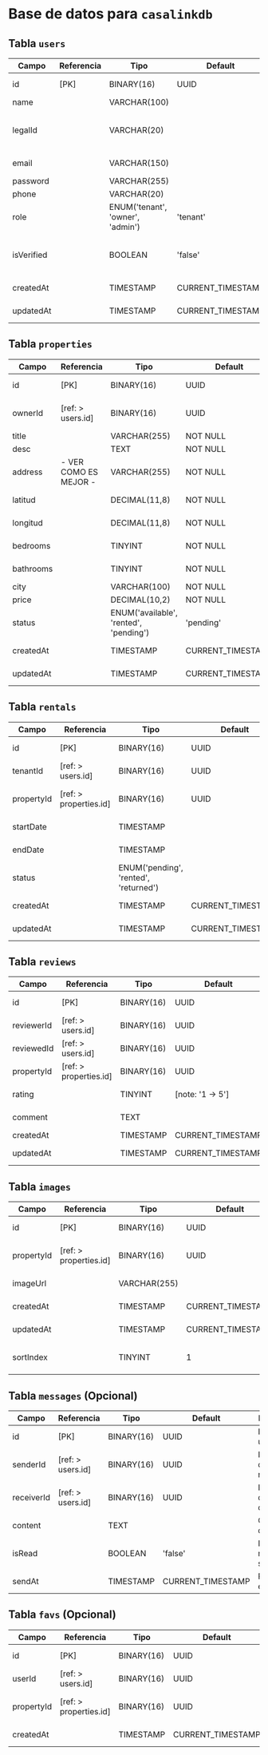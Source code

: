 # Base de datos para `casalinkdb`

## Tabla `users`
| Campo      | Referencia | Tipo                             | Default           | Descripción                                       |
|------------|------------|----------------------------------|-------------------|---------------------------------------------------|
| id         | [PK]       | BINARY(16)                       | UUID              | Identificador único                               |
| name       |            | VARCHAR(100)                     |                   | Nombre                                            |
| legalId    |            | VARCHAR(20)                      |                   | Número de identificación legal (DNI, NIE, etc.)   |
| email      |            | VARCHAR(150)                     |                   | Correo electrónico                                |
| password   |            | VARCHAR(255)                     |                   | Contraseña                                        |
| phone      |            | VARCHAR(20)                      |                   | Teléfono                                          |
| role       |            | ENUM('tenant', 'owner', 'admin') | 'tenant'          | Rol del usuario                                   |
| isVerified |            | BOOLEAN                          | 'false'           | Verificación del correo y documentos del usuario. |
| createdAt  |            | TIMESTAMP                        | CURRENT_TIMESTAMP | Fecha de creación                                 |
| updatedAt  |            | TIMESTAMP                        | CURRENT_TIMESTAMP | Fecha de actualización                            |

## Tabla `properties`
| Campo     | Referencia            | Tipo                                   | Default           | Descripción                   |
|-----------|-----------------------|----------------------------------------|-------------------|-------------------------------|
| id        | [PK]                  | BINARY(16)                             | UUID              | Identificador único           |
| ownerId   | [ref: > users.id]     | BINARY(16)                             | UUID              | Identificador del propietario |
| title     |                       | VARCHAR(255)                           | NOT NULL          | Título                        |
| desc      |                       | TEXT                                   | NOT NULL          | Descripción                   |
| address   | - VER COMO ES MEJOR - | VARCHAR(255)                           | NOT NULL          | Dirección                     |
| latitud   |                       | DECIMAL(11,8)                          | NOT NULL          | Latitud de la propiedad       |
| longitud  |                       | DECIMAL(11,8)                          | NOT NULL          | Longitud de la propiedad      |
| bedrooms  |                       | TINYINT                                | NOT NULL          | Cantidad de habitaciones      |
| bathrooms |                       | TINYINT                                | NOT NULL          | Cantidad de baños             |
| city      |                       | VARCHAR(100)                           | NOT NULL          | Ciudad                        |
| price     |                       | DECIMAL(10,2)                          | NOT NULL          | Precio                        |
| status    |                       | ENUM('available', 'rented', 'pending') | 'pending'         | Estado del propiedad          |
| createdAt |                       | TIMESTAMP                              | CURRENT_TIMESTAMP | Fecha de creación             |
| updatedAt |                       | TIMESTAMP                              | CURRENT_TIMESTAMP | Fecha de actualización        |

## Tabla `rentals`
| Campo      | Referencia             | Tipo                                  | Default           | Descripción                   |
|------------|------------------------|---------------------------------------|-------------------|-------------------------------|
| id         | [PK]                   | BINARY(16)                            | UUID              | Identificador único           |
| tenantId   | [ref: > users.id]      | BINARY(16)                            | UUID              | Identificador del inquilino   |
| propertyId | [ref: > properties.id] | BINARY(16)                            | UUID              | Identificador de la propiedad |
| startDate  |                        | TIMESTAMP                             |                   | Fecha de inicio               |
| endDate    |                        | TIMESTAMP                             |                   | Fecha de finalización         |
| status     |                        | ENUM('pending', 'rented', 'returned') |                   | Estado del alquiler           |
| createdAt  |                        | TIMESTAMP                             | CURRENT_TIMESTAMP | Fecha de creación             |
| updatedAt  |                        | TIMESTAMP                             | CURRENT_TIMESTAMP | Fecha de actualización        |

## Tabla `reviews`
| Campo      | Referencia             | Tipo       | Default           | Descripción                   |
|------------|------------------------|------------|-------------------|-------------------------------|
| id         | [PK]                   | BINARY(16) | UUID              | Identificador único           |
| reviewerId | [ref: > users.id]      | BINARY(16) | UUID              | Usuario que escribe la reseña |
| reviewedId | [ref: > users.id]      | BINARY(16) | UUID              | Usuario/propiedad reseñada    |
| propertyId | [ref: > properties.id] | BINARY(16) | UUID              | Identificador de la propiedad |
| rating     |                        | TINYINT    | [note: '1 -> 5']  | Valoración del usuario        |
| comment    |                        | TEXT       |                   | Comentario del usuario        |
| createdAt  |                        | TIMESTAMP  | CURRENT_TIMESTAMP | Fecha de creación             |
| updatedAt  |                        | TIMESTAMP  | CURRENT_TIMESTAMP | Fecha de actualización        |


## Tabla `images`
| Campo      | Referencia             | Tipo         | Default           | Descripción                   |
|------------|------------------------|--------------|-------------------|-------------------------------|
| id         | [PK]                   | BINARY(16)   | UUID              | Identificador único           |
| propertyId | [ref: > properties.id] | BINARY(16)   | UUID              | Identificador de la propiedad |
| imageUrl   |                        | VARCHAR(255) |                   | URL de la imagen              |
| createdAt  |                        | TIMESTAMP    | CURRENT_TIMESTAMP | Fecha de creación             |
| updatedAt  |                        | TIMESTAMP    | CURRENT_TIMESTAMP | Fecha de actualización        |
| sortIndex  |                        | TINYINT      | 1                 | Orden de imagen en el anuncio |

## Tabla `messages` (Opcional)
| Campo      | Referencia        | Tipo       | Default           | Descripción                        |
|------------|-------------------|------------|-------------------|------------------------------------|
| id         | [PK]              | BINARY(16) | UUID              | Identificador único                |
| senderId   | [ref: > users.id] | BINARY(16) | UUID              | Identificador del remitente        |
| receiverId | [ref: > users.id] | BINARY(16) | UUID              | Identificador del destinatario     |
| content    |                   | TEXT       |                   | Contenido del mensaje              |
| isRead     |                   | BOOLEAN    | 'false'           | Indica si el mensaje ha sido leído |
| sendAt     |                   | TIMESTAMP  | CURRENT_TIMESTAMP | Fecha de envío                     |

## Tabla `favs` (Opcional)
| Campo      | Referencia             | Tipo       | Default           | Descripción                   |
|------------|------------------------|------------|-------------------|-------------------------------|
| id         | [PK]                   | BINARY(16) | UUID              | Identificador único           |
| userId     | [ref: > users.id]      | BINARY(16) | UUID              | Identificador del usuario     |
| propertyId | [ref: > properties.id] | BINARY(16) | UUID              | Identificador de la propiedad |
| createdAt  |                        | TIMESTAMP  | CURRENT_TIMESTAMP | Fecha de creación             |